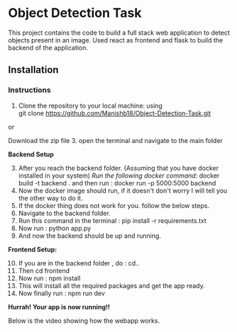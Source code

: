 # Object Detection Task

This project contains the code to build a full stack web application to detect objects present in an image.
Used react as frontend and flask to build the backend of the application.

## Installation


### Instructions

 1. Clone the repository to your local machine:  using  
git clone https://github.com/Manishb18/Object-Detection-Task.git

or

Download the zip file 
 3. open the terminal and navigate to the main folder
 
 **Backend Setup**
 
 3. After you reach the backend folder. (Assuming that you have docker installed in your system)
*Run the following docker command*: docker build -t backend .
and then run : docker run -p 5000:5000 backend
 4. Now the docker image should run, if it doesn't don't worry I will tell you the other way to do it.
 5. If the docker thing does not work for you. follow the below steps.
 6. Navigate to the backend folder.
 7. Run this command in the terminal : pip install -r requirements.txt
 8. Now run  : python app.py 
 9. And now the backend should be up and running.
 
 **Frontend Setup:**

 
 10. If you are in the backend folder , do  : cd..
 11. Then cd frontend
 12. Now run  : npm install
 13. This will install all the required packages and get the app ready.
 14. Now finally run : npm run dev

 **Hurrah! Your app is now running!!**
 
Below is the video showing how the webapp works.

